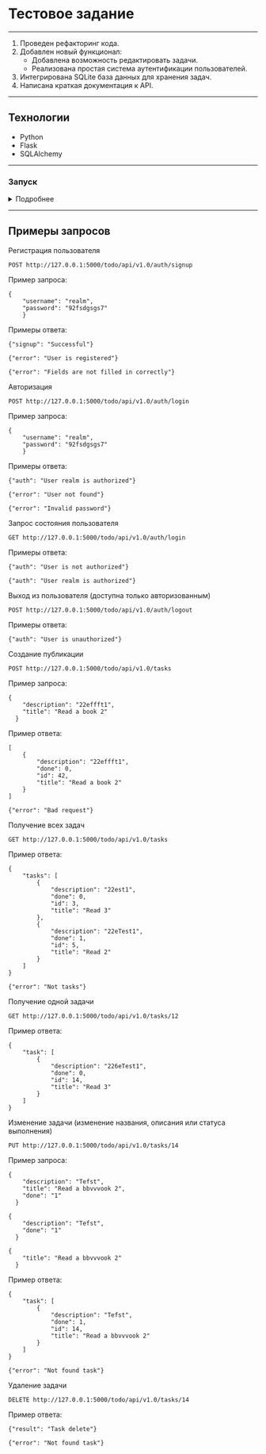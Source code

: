 # Тестовое задание

---
1. Проведен рефакторинг кода.
2. Добавлен новый функционал:
    * Добавлена возможность редактировать задачи.
    * Реализована простая система аутентификации пользователей.
3. Интегрирована SQLite база данных для хранения задач.
4. Написана краткая документация к API.

---

## Технологии

- Python
- Flask
- SQLAlchemy

---
### Запуск
<details> 
<summary> Подробнее </summary>

- Установите и активируйте виртуальное окружение
- Установите зависимости из файла requirements.txt
```
pip install -r requirements.txt
``` 

<details> <summary> Шаблон наполнения .env </summary>

```
FLASK_APP=app
FLASK_ENV=development
FLASK_DEBUG=true

SECRET_KEY = 'hfoi7y2btb2trfdsfsfs2pb9fyb2b893YRNWPRYbypyrnpyBYRb8yNPy'
```
</details>

- Запустите веб-сервер:
```
flask run
```

</details>

---

## Примеры запросов

Регистрация пользователя
```
POST http://127.0.0.1:5000/todo/api/v1.0/auth/signup
```
Пример запроса:
```
{
    "username": "realm",
    "password": "92fsdgsgs7"
    }
```
Примеры ответа:
```
{"signup": "Successful"}
```
```
{"error": "User is registered"}
```
```
{"error": "Fields are not filled in correctly"}
```
Авторизация
```
POST http://127.0.0.1:5000/todo/api/v1.0/auth/login
```
Пример запроса:
```
{
    "username": "realm",
    "password": "92fsdgsgs7"
    }
```
Примеры ответа:
```
{"auth": "User realm is authorized"}
```
```
{"error": "User not found"}
```
```
{"error": "Invalid password"}
```
Запрос состояния пользователя
```
GET http://127.0.0.1:5000/todo/api/v1.0/auth/login
```
Примеры ответа:
```
{"auth": "User is not authorized"}
```
```
{"auth": "User realm is authorized"}
```

Выход из пользователя (доступна только авторизованным)
```
POST http://127.0.0.1:5000/todo/api/v1.0/auth/logout
```
Примеры ответа:
```
{"auth": "User is unauthorized"}
```


Создание публикации

```
POST http://127.0.0.1:5000/todo/api/v1.0/tasks
```

Пример запроса:

```
{
    "description": "22effft1",
    "title": "Read a book 2"
  }
```

Пример ответа:

```
[
    {
        "description": "22effft1",
        "done": 0,
        "id": 42,
        "title": "Read a book 2"
    }
]
```
```
{"error": "Bad request"}
```

Получение всех задач

```
GET http://127.0.0.1:5000/todo/api/v1.0/tasks
```

Пример ответа:

```
{
    "tasks": [
        {
            "description": "22est1",
            "done": 0,
            "id": 3,
            "title": "Read 3"
        },
        {
            "description": "22eTest1",
            "done": 1,
            "id": 5,
            "title": "Read 2"
        }
    ]
}
```
```
{"error": "Not tasks"}
```

Получение одной задачи

```
GET http://127.0.0.1:5000/todo/api/v1.0/tasks/12
```

Пример ответа:

```
{
    "task": [
        {
            "description": "226eTest1",
            "done": 0,
            "id": 14,
            "title": "Read 3"
        }
    ]
}
```

Изменение задачи (изменение названия, описания или статуса выполнения)

```
PUT http://127.0.0.1:5000/todo/api/v1.0/tasks/14
```

Пример запроса:

```
{
    "description": "Tefst",
    "title": "Read a bbvvvook 2",
    "done": "1"
  }
```
```
{
    "description": "Tefst",
    "done": "1"
  }
```
```
{
    "title": "Read a bbvvvook 2"
  }
```

Пример ответа:

```
{
    "task": [
        {
            "description": "Tefst",
            "done": 1,
            "id": 14,
            "title": "Read a bbvvvook 2"
        }
    ]
}
```
```
{"error": "Not found task"}
```


Удаление задачи

```
DELETE http://127.0.0.1:5000/todo/api/v1.0/tasks/14
```

Пример ответа:

```
{"result": "Task delete"}
```
```
{"error": "Not found task"}
```